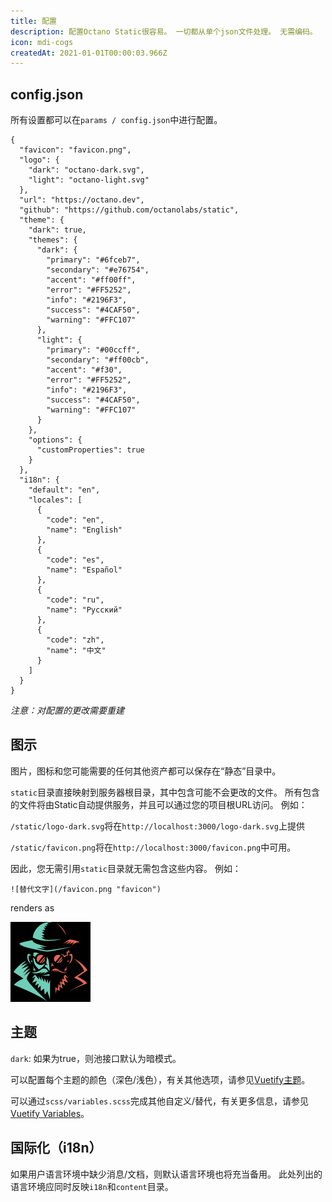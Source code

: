 ```yaml
---
title: 配置
description: 配置Octano Static很容易。 一切都从单个json文件处理。 无需编码。
icon: mdi-cogs
createdAt: 2021-01-01T00:00:03.966Z
---
```


## config.json

所有设置都可以在`params / config.json`中进行配置。

```json[params/config.json]
{
  "favicon": "favicon.png",
  "logo": {
    "dark": "octano-dark.svg",
    "light": "octano-light.svg"
  },
  "url": "https://octano.dev",
  "github": "https://github.com/octanolabs/static",
  "theme": {
    "dark": true,
    "themes": {
      "dark": {
        "primary": "#6fceb7",
        "secondary": "#e76754",
        "accent": "#ff00ff",
        "error": "#FF5252",
        "info": "#2196F3",
        "success": "#4CAF50",
        "warning": "#FFC107"
      },
      "light": {
        "primary": "#00ccff",
        "secondary": "#ff00cb",
        "accent": "#f30",
        "error": "#FF5252",
        "info": "#2196F3",
        "success": "#4CAF50",
        "warning": "#FFC107"
      }
    },
    "options": { 
      "customProperties": true 
    }
  },
  "i18n": {
    "default": "en",
    "locales": [
      {
        "code": "en",
        "name": "English"
      },
      {
        "code": "es",
        "name": "Español"
      },
      {
        "code": "ru",
        "name": "Pусский"
      },
      {
        "code": "zh",
        "name": "中文"
      }
    ]
  }
}
```
*注意：对配置的更改需要重建*

## 图示

图片，图标和您可能需要的任何其他资产都可以保存在“静态”目录中。

`static`目录直接映射到服务器根目录，其中包含可能不会更改的文件。 所有包含的文件将由Static自动提供服务，并且可以通过您的项目根URL访问。 例如：

`/static/logo-dark.svg`将在`http://localhost:3000/logo-dark.svg`上提供

`/static/favicon.png`将在`http://localhost:3000/favicon.png`中可用。

因此，您无需引用`static`目录就无需包含这些内容。 例如：

`![替代文字](/favicon.png "favicon")`

renders as 

![替代文字](/favicon.png "favicon")

## 主题
 
`dark`: 如果为true，则池接口默认为暗模式。

可以配置每个主题的颜色（深色/浅色），有关其他选项，请参见[Vuetify主题](https://vuetifyjs.com/en/features/theme)。

可以通过`scss/variables.scss`完成其他自定义/替代，有关更多信息，请参见[Vuetify Variables](https://vuetifyjs.com/en/features/sass-variables/)。

## 国际化（i18n）

如果用户语言环境中缺少消息/文档，则默认语言环境也将充当备用。
此处列出的语言环境应同时反映`i18n`和`content`目录。
